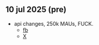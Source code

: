 ## 10 jul 2025 (pre)
- api changes, 250k MAUs, FUCK.
  * [fb](https://www.facebook.com/groups/1569314343856132/?multi_permalinks=1902435720543991&hoisted_section_header_type=recently_seen)
  * [X](https://x.com/onequy/status/1943206821570974031)
